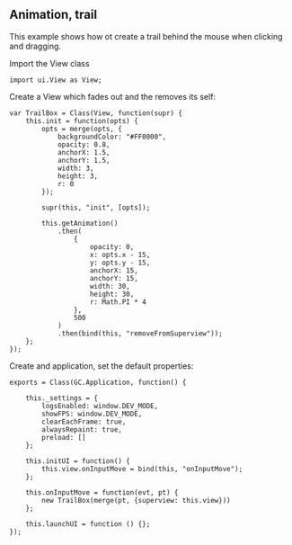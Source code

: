 ## Animation, trail

This example shows how ot create a trail behind the mouse when clicking and dragging.

Import the View class

~~~
import ui.View as View;
~~~

Create a View which fades out and the removes its self:

~~~
var TrailBox = Class(View, function(supr) {
    this.init = function(opts) {
        opts = merge(opts, {
            backgroundColor: "#FF0000",
            opacity: 0.8,
            anchorX: 1.5,
            anchorY: 1.5,
            width: 3,
            height: 3,
            r: 0
        });

        supr(this, "init", [opts]);

        this.getAnimation()
            .then(
                {
                    opacity: 0,
                    x: opts.x - 15,
                    y: opts.y - 15,
                    anchorX: 15,
                    anchorY: 15,
                    width: 30,
                    height: 30,
                    r: Math.PI * 4
                },
                500
            )
            .then(bind(this, "removeFromSuperview"));
    };
});
~~~

Create and application, set the default properties:

~~~
exports = Class(GC.Application, function() {

    this._settings = {
        logsEnabled: window.DEV_MODE,
        showFPS: window.DEV_MODE,
        clearEachFrame: true,
        alwaysRepaint: true,
        preload: []
    };

    this.initUI = function() {
        this.view.onInputMove = bind(this, "onInputMove");
    };

    this.onInputMove = function(evt, pt) {
        new TrailBox(merge(pt, {superview: this.view}))
    };

    this.launchUI = function () {};
});
~~~